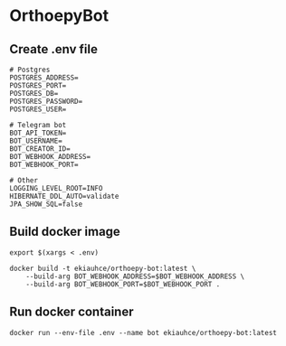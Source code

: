 # OrthoepyBot

## Create .env file

```
# Postgres
POSTGRES_ADDRESS=
POSTGRES_PORT=
POSTGRES_DB=
POSTGRES_PASSWORD=
POSTGRES_USER=

# Telegram bot
BOT_API_TOKEN=
BOT_USERNAME=
BOT_CREATOR_ID=
BOT_WEBHOOK_ADDRESS=
BOT_WEBHOOK_PORT=

# Other
LOGGING_LEVEL_ROOT=INFO
HIBERNATE_DDL_AUTO=validate
JPA_SHOW_SQL=false
```

## Build docker image

`export $(xargs < .env)`

```
docker build -t ekiauhce/orthoepy-bot:latest \
    --build-arg BOT_WEBHOOK_ADDRESS=$BOT_WEBHOOK_ADDRESS \
    --build-arg BOT_WEBHOOK_PORT=$BOT_WEBHOOK_PORT .
```

## Run docker container

```
docker run --env-file .env --name bot ekiauhce/orthoepy-bot:latest
```